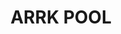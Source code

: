 ---
template: IdentityDetailPage
title: ARRK POOL
description: SPO
website: https://arrk.live/
donationAddress: addr1q9fr0n3dzyw40672afdjgnp8y664k8kcnj9yvqh6xst67g8c6j85ehc86sg609ft87zug0z0em896lp9hl9a7a0nlrkquw4art
verified: true
twitter: jacob_neider
telegram: arrkpool
github: jacobneider
---